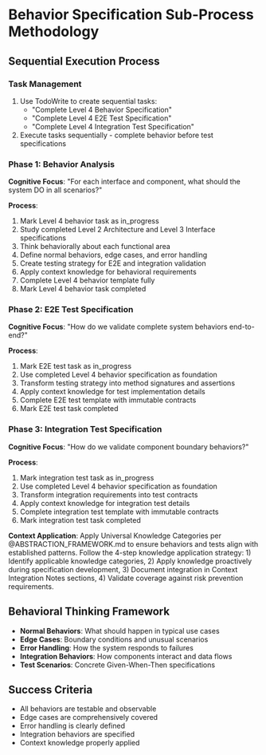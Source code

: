 # Behavior Specification Sub-Process Methodology

## Sequential Execution Process

### Task Management
1. Use TodoWrite to create sequential tasks:
   - "Complete Level 4 Behavior Specification"
   - "Complete Level 4 E2E Test Specification"
   - "Complete Level 4 Integration Test Specification"
2. Execute tasks sequentially - complete behavior before test specifications

### Phase 1: Behavior Analysis
**Cognitive Focus**: "For each interface and component, what should the system DO in all scenarios?"

**Process**:
1. Mark Level 4 behavior task as in_progress
2. Study completed Level 2 Architecture and Level 3 Interface specifications
3. Think behaviorally about each functional area
4. Define normal behaviors, edge cases, and error handling
5. Create testing strategy for E2E and integration validation
6. Apply context knowledge for behavioral requirements
7. Complete Level 4 behavior template fully
8. Mark Level 4 behavior task completed

### Phase 2: E2E Test Specification
**Cognitive Focus**: "How do we validate complete system behaviors end-to-end?"

**Process**:
1. Mark E2E test task as in_progress
2. Use completed Level 4 behavior specification as foundation
3. Transform testing strategy into method signatures and assertions
4. Apply context knowledge for test implementation details
5. Complete E2E test template with immutable contracts
6. Mark E2E test task completed

### Phase 3: Integration Test Specification
**Cognitive Focus**: "How do we validate component boundary behaviors?"

**Process**:
1. Mark integration test task as in_progress
2. Use completed Level 4 behavior specification as foundation
3. Transform integration requirements into test contracts
4. Apply context knowledge for integration test details
5. Complete integration test template with immutable contracts
6. Mark integration test task completed

**Context Application**: Apply Universal Knowledge Categories per @ABSTRACTION_FRAMEWORK.md to ensure behaviors and tests align with established patterns. Follow the 4-step knowledge application strategy: 1) Identify applicable knowledge categories, 2) Apply knowledge proactively during specification development, 3) Document integration in Context Integration Notes sections, 4) Validate coverage against risk prevention requirements.

## Behavioral Thinking Framework
- **Normal Behaviors**: What should happen in typical use cases
- **Edge Cases**: Boundary conditions and unusual scenarios
- **Error Handling**: How the system responds to failures
- **Integration Behaviors**: How components interact and data flows
- **Test Scenarios**: Concrete Given-When-Then specifications

## Success Criteria
- All behaviors are testable and observable
- Edge cases are comprehensively covered
- Error handling is clearly defined
- Integration behaviors are specified
- Context knowledge properly applied